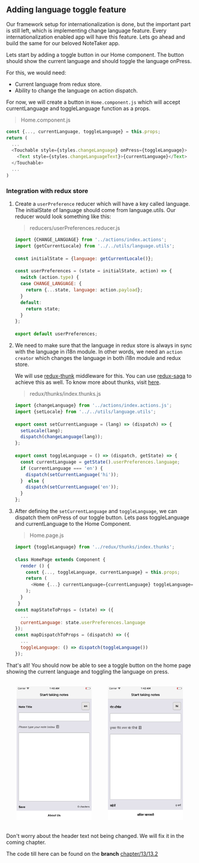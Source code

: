 ## Adding language toggle feature

Our framework setup for internationalization is done, but the important part is still left, which is implementing change language feature. Every internationalization enabled app will have this feature. Lets go ahead and build the same for our beloved NoteTaker app.

Lets start by adding a toggle button in our Home component. The button should show the current language and should toggle the language onPress.

For this, we would need:
- Current language from redux store.
- Ability to change the language on action dispatch.

For now, we will create a button in `Home.component.js` which will accept currentLanguage and toggleLanguage function as a props.

>Home.component.js

```js
const {..., currentLanguage, toggleLanguage} = this.props;
return (
  ...
  <Touchable style={styles.changeLanguage} onPress={toggleLanguage}>
    <Text style={styles.changeLanguageText}>{currentLanguage}</Text>
  </Touchable>
  ...
)

```


### Integration with redux store

1. Create a `userPreference` reducer which will have a key called language. The initialState of language should come from language.utils. Our reducer would look something like this:

    >reducers/userPreferences.reducer.js

    ```js
    import {CHANGE_LANGUAGE} from '../actions/index.actions';
    import {getCurrentLocale} from '../../utils/language.utils';

    const initialState = {language: getCurrentLocale()};

    const userPreferences = (state = initialState, action) => {
      switch (action.type) {
      case CHANGE_LANGUAGE: {
        return {...state, language: action.payload};
      }
      default:
        return state;
      }
    };

    export default userPreferences;

    ```
2. We need to make sure that the language in redux store is always in sync with the language in i18n module. In other words, we need an `action creator` which changes the language in both i18n module and redux store.

    We will use [redux-thunk](https://www.npmjs.com/package/redux-thunk) middleware for this. You can use [redux-saga](https://redux-saga.js.org/) to achieve this as well. To know more about thunks, visit [here](https://stackoverflow.com/questions/35411423/how-to-dispatch-a-redux-action-with-a-timeout/35415559#35415559).

    >redux/thunks/index.thunks.js

    ```js
    import {changeLanguage} from '../actions/index.actions.js';
    import {setLocale} from '../../utils/language.utils';

    export const setCurrentLanguage = (lang) => (dispatch) => {
      setLocale(lang);
      dispatch(changeLanguage(lang));
    };

    export const toggleLanguage = () => (dispatch, getState) => {
      const currentLanguage = getState().userPreferences.language;
      if (currentLanguage === 'en') {
        dispatch(setCurrentLanguage('hi'));
      }  else {
        dispatch(setCurrentLanguage('en'));
      }
    };

    ```

3. After defining the `setCurrentLanguage` and `toggleLanguage`, we can dispatch them onPress of our toggle button. Lets pass toggleLanguage and currentLanguage to the Home Component.

    >Home.page.js

    ```js
    import {toggleLanguage} from '../redux/thunks/index.thunks';

    class HomePage extends Component {
      render () {
        const {..., toggleLanguage, currentLanguage} = this.props;
        return (
          <Home {...} currentLanguage={currentLanguage} toggleLanguage={toggleLanguage}/>
        );
      }
     }
    const mapStateToProps = (state) => ({
      ...
      currentLanguage: state.userPreferences.language
    });
    const mapDispatchToProps = (dispatch) => ({
      ...
      toggleLanguage: () => dispatch(toggleLanguage())
    });
    ```

That's all! You should now be able to see a toggle button on the home page showing the current language and toggling the language on press.


<br>
<div style="text-align:center">
  <img src="/assets/images/13/13.2-en.png" style="width: 40%;display:inline-block;" hspace="20">
  <img src="/assets/images/13/13.2-hi.png" style="width: 40%;display:inline-block;" hspace="20">
</div>
<br>

Don't worry about the header text not being changed. We will fix it in the coming chapter.


The code till here can be found on the **branch** [chapter/13/13.2](https://github.com/master-atul/react-native-plus-plus-code/tree/chapter/13/13.2)
